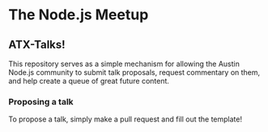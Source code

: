 # The Node.js Meetup

## ATX-Talks!

This repository serves as a simple mechanism for allowing the Austin Node.js community to
submit talk proposals, request commentary on them, and help create a queue of great
future content.

### Proposing a talk

To propose a talk, simply make a pull request and fill out the template!
